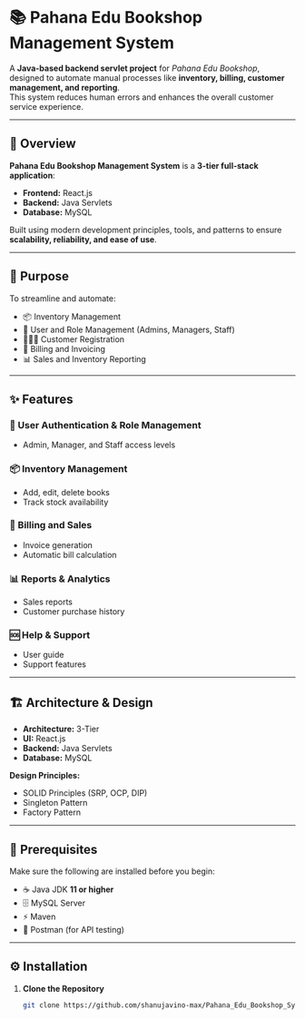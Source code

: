 # 📚 Pahana Edu Bookshop Management System

A **Java-based backend servlet project** for *Pahana Edu Bookshop*, designed to automate manual processes like **inventory, billing, customer management, and reporting**.  
This system reduces human errors and enhances the overall customer service experience.

---

## 🚀 Overview
**Pahana Edu Bookshop Management System** is a **3-tier full-stack application**:

- **Frontend:** React.js  
- **Backend:** Java Servlets  
- **Database:** MySQL  

Built using modern development principles, tools, and patterns to ensure **scalability, reliability, and ease of use**.

---

## 🎯 Purpose
To streamline and automate:

- 📦 Inventory Management  
- 👤 User and Role Management (Admins, Managers, Staff)  
- 🧑‍🤝‍🧑 Customer Registration  
- 🧾 Billing and Invoicing  
- 📊 Sales and Inventory Reporting  

---

## ✨ Features

### 🔐 User Authentication & Role Management
- Admin, Manager, and Staff access levels  

### 📦 Inventory Management
- Add, edit, delete books  
- Track stock availability  

### 🧾 Billing and Sales
- Invoice generation  
- Automatic bill calculation  

### 📊 Reports & Analytics
- Sales reports  
- Customer purchase history  

### 🆘 Help & Support
- User guide  
- Support features  

---

## 🏗️ Architecture & Design

- **Architecture:** 3-Tier  
- **UI:** React.js  
- **Backend:** Java Servlets  
- **Database:** MySQL  

**Design Principles:**
- SOLID Principles (SRP, OCP, DIP)  
- Singleton Pattern  
- Factory Pattern  

---

## 🧰 Prerequisites

Make sure the following are installed before you begin:

- ☕ Java JDK **11 or higher**  
- 🗄️ MySQL Server  
- ⚡ Maven  
- 🧪 Postman (for API testing)  

---

## ⚙️ Installation

1. **Clone the Repository**
   ```bash
   git clone https://github.com/shanujavino-max/Pahana_Edu_Bookshop_System-.git
